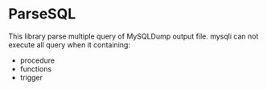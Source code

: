 # ParseSQL
This library parse multiple query of MySQLDump output file. mysqli can not execute all query when it containing:

* procedure
* functions
* trigger
